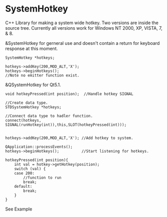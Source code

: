 SystemHotkey
============

C++ Library for making a system wide hotkey.  Two versions are inside the source tree.  Currently all versions work for Windows NT 2000, XP, VISTA, 7, & 8.

&SystemHotkey for gerneral use and doesn't contain a return for keyboard response at this moment.
```
SystemHotkey *hotkeys;

hotkeys->addKey(200,MOD_ALT,'X');
hotkeys->beginHotkeys();
//Note no emitter function exist.
```

&QSystemHotkey for Qt5.1.  
```
void hotkeyPressed(int position);  //Handle hotkey SIGNAL

//Create data type.
STDSystemHotkey *hotkeys;

//Connect data type to hadler function.
connect(hotkeys, SIGNAL(runHotkey(int)),this,SLOT(hotkeyPressed(int)));


hotkeys->addKey(200,MOD_ALT,'X'); //Add hotkey to system.

QApplication::processEvents();
hotkeys->beginHotkeys();		  //Start listening for hotkeys.

hotkeyPressed(int position){
    int val = hotkey->getHotkey(position);
    switch (val) {
    case 200:
        //function to run
        break;
    default:
        break;
    }
}

```
See Example

